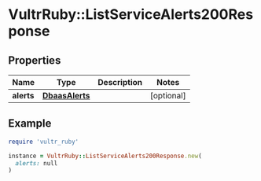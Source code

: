 # VultrRuby::ListServiceAlerts200Response

## Properties

| Name | Type | Description | Notes |
| ---- | ---- | ----------- | ----- |
| **alerts** | [**DbaasAlerts**](DbaasAlerts.md) |  | [optional] |

## Example

```ruby
require 'vultr_ruby'

instance = VultrRuby::ListServiceAlerts200Response.new(
  alerts: null
)
```

